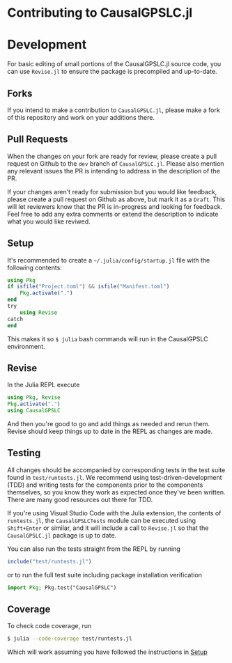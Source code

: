Contributing to CausalGPSLC.jl
========================

# Development

For basic editing of small portions of the CausalGPSLC.jl source code, 
you can use `Revise.jl` to ensure the package is precompiled and up-to-date.

## Forks

If you intend to make a contribution to `CausalGPSLC.jl`, 
please make a fork of this repository
and work on your additions there.

## Pull Requests

When the changes on your fork are ready for review, 
please create a pull request on Github to the `dev` branch of `CausalGPSLC.jl`.
Please also mention any relevant issues the PR is intending to address in the 
description of the PR.

If your changes aren't ready for submission but you would like feedback, 
please create a pull request on Github as above, but mark it as a `Draft`.
This will let reviewers know that the PR is in-progress and looking for feedback.
Feel free to add any extra comments or extend the description to indicate
what you would like reviwed.

## Setup

It's recommended to create a `~/.julia/config/startup.jl` file with the following contents:

```julia
using Pkg
if isfile("Project.toml") && isfile("Manifest.toml")
    Pkg.activate(".")
end
try
    using Revise
catch 
end
```

This makes it so `$ julia` bash commands will run in the CausalGPSLC environment.

## Revise

In the Julia REPL execute

```julia
using Pkg, Revise
Pkg.activate(".")
using CausalGPSLC
```

And then you're good to go and add things as needed and rerun them. Revise should keep things up to date in the REPL as changes are made.

## Testing

All changes should be accompanied by corresponding tests in the test suite found in `test/runtests.jl`. 
We recommend using test-driven-development (TDD) and writing tests for the components prior to the components themselves, so you know they work as expected once they've been written. 
There are many good resources out there for TDD.

If you're using Visual Studio Code with the Julia extension, the contents of `runtests.jl`, the `CausalGPSLCTests` module can be executed using `Shift+Enter` or similar, 
and it will include a call to `Revise.jl` so that the `CausalGPSLC.jl` package is up to date.

You can also run the tests straight from the REPL by running

```julia
include("test/runtests.jl")
```

or to run the full test suite including package installation verification

```julia
import Pkg; Pkg.test("CausalGPSLC")
```

## Coverage

To check code coverage, run 

```bash
$ julia --code-coverage test/runtests.jl
```

Which will work assuming you have followed the instructions 
in [Setup](#setup)
